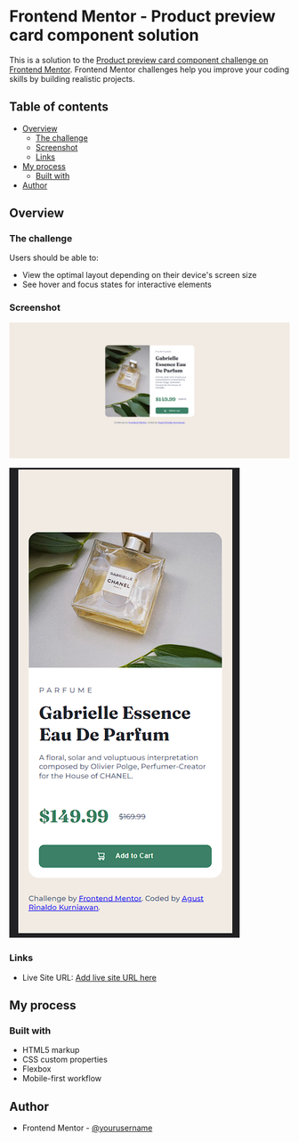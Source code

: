 # Frontend Mentor - Product preview card component solution

This is a solution to the [Product preview card component challenge on Frontend Mentor](https://www.frontendmentor.io/challenges/product-preview-card-component-GO7UmttRfa). Frontend Mentor challenges help you improve your coding skills by building realistic projects.

## Table of contents

- [Overview](#overview)
  - [The challenge](#the-challenge)
  - [Screenshot](#screenshot)
  - [Links](#links)
- [My process](#my-process)
  - [Built with](#built-with)
- [Author](#author)

## Overview

### The challenge

Users should be able to:

- View the optimal layout depending on their device's screen size
- See hover and focus states for interactive elements

### Screenshot

![Desktop](screenshoots/desktop.png)

![Mobile](screenshoots/mobile.png)

### Links

- Live Site URL: [Add live site URL here](https://codesandbox.io/s/affectionate-wildflower-yk9yk9?file=/index.html:933-970)

## My process

### Built with

- HTML5 markup
- CSS custom properties
- Flexbox
- Mobile-first workflow

## Author

- Frontend Mentor - [@yourusername](https://www.frontendmentor.io/profile/agustrinaldokurniawan)
